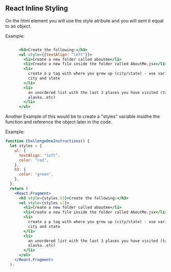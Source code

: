 ## React Inline Styling

On the html element you will use the style atribute and you will sent it equal to an object.

Example:

```jsx

      <h3>Create the following:</h3>
      <ul style={{textAlign: "left"}}>
        <li>Create a new folder called aboutme</li>
        <li>Create a new file inside the folder called AboutMe.jsx</li>
        <li>
          create a p tag with where you grew up (city/state) - use variables for
          city and state
        </li>
        <li>
          an unordered list with the last 3 places you have visited (target,
          alaska..etc)
        </li>
      </ul>


```

Another Example of this would be to create a "styles" variable insidhe the function and reference the object later in the code.

Example:

```jsx
function ChallengeOneInstructions() {
  let styles = {
    ul: {
      textAlign: "left",
      color: "red",
    },
    h3: {
      color: "green",
    },
  };
  return (
    <React.Fragment>
      <h3 style={styles.h3}>Create the following:</h3>
      <ul style={styles.ul}>
        <li>Create a new folder called aboutme</li>
        <li>Create a new file inside the folder called AboutMe.jsx</li>
        <li>
          create a p tag with where you grew up (city/state) - use variables for
          city and state
        </li>
        <li>
          an unordered list with the last 3 places you have visited (target,
          alaska..etc)
        </li>
      </ul>
    </React.Fragment>
  );
```